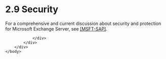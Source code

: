 <html dir="LTR" xmlns:mshelp="http://msdn.microsoft.com/mshelp" xmlns:ddue="http://ddue.schemas.microsoft.com/authoring/2003/5" xmlns:xlink="http://www.w3.org/1999/xlink" xmlns:tool="http://www.microsoft.com/tooltip">
    <head>
        <meta http-equiv="Content-Type" content="text/html; CHARSET=utf-8"></meta>
        <meta name="save" content="history"></meta>
        <title>2.9 Security</title>
        <xml>
            <mshelp:toctitle title="2.9 Security"></mshelp:toctitle>
            <mshelp:rltitle title="[MS-OXPROTO]: Security"></mshelp:rltitle>
            <mshelp:keyword index="A" term="ea8cade7-4f61-4b64-bd06-1c10b69b1a9c"></mshelp:keyword>
            <mshelp:attr name="DCSext.ContentType" value="open specification"></mshelp:attr>
            <mshelp:attr name="AssetID" value="ea8cade7-4f61-4b64-bd06-1c10b69b1a9c"></mshelp:attr>
            <mshelp:attr name="TopicType" value="kbRef"></mshelp:attr>
            <mshelp:attr name="DCSext.Title" value="[MS-OXPROTO]: Security" />
        </xml>
    </head>
    <body>
        <div id="header">
            <h1 class="heading">2.9 Security</h1>
        </div>
        <div id="mainSection">
            <div id="mainBody">
                <div id="allHistory" class="saveHistory"></div>
                <div id="sectionSection0" class="section" name="collapseableSection">
                    

<p>For a comprehensive and current discussion about security
and protection for Microsoft Exchange Server, see <a href="https://go.microsoft.com/fwlink/?LinkId=64880">[MSFT-SAP]</a>.</p>


                </div>
            </div>
        </div>
    </body>
</html>